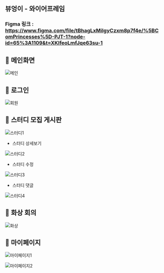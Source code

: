 ## 뷰엉이 - 와이어프레임

### Figma 링크 : https://www.figma.com/file/tBhagLxMiIgyCzxm8p7f4e/%5BComPrincesses%5D-PJT-1?node-id=65%3A1109&t=XKIfeoLmfJqe63su-1

## 🎨 메인화면

![메인](/uploads/df4bab3a1bbf5ca222b5f72140846023/메인.PNG)


## 🎨 로그인
![회원](/uploads/12d94f1667261aa68795e849f44a5804/회원.PNG)

## 🎨 스터디 모집 게시판

![스터디1](/uploads/602cfb2af68e7e27fdf3bacd41c4dc26/스터디1.PNG)


- 스터디 상세보기
  
![스터디2](/uploads/70c10e50eef8f3050024e8ac078abb87/스터디2.PNG)
   
   
   
- 스터디 수정

![스터디3](/uploads/197cba3cb48a5ec45540d711a9301e13/스터디3.PNG)

  
  
- 스터디 댓글

![스터디4](/uploads/fe61912ec3eb3802139df321ad1bb826/스터디4.PNG)


## 🎨 화상 회의


![화상](/uploads/b6b204d969a5a63270b0ad90bb56b786/화상.PNG)
## 🎨 마이페이지



![마이페이지1](/uploads/d3f443b11e7c6ed86a95585961456b4f/마이페이지1.PNG)



![마이페이지2](/uploads/9098d912d03ba340822d30691d8054f0/마이페이지2.PNG)


